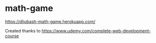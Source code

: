 # math-game
https://dliubash-math-game.herokuapp.com/

Created thanks to https://www.udemy.com/complete-web-development-course
